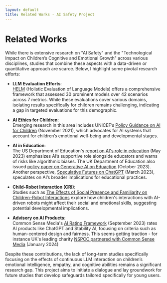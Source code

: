 ```yaml
---
layout: default
title: Related Works - AI Safety Project
---
```


# Related Works

While there is extensive research on "AI Safety" and the "Technological Impact on Children’s Cognitive and Emotional Growth" across various disciplines, studies that combine these aspects with a data-driven or quantitative approach are scarce. Below, I highlight some pivotal research efforts:

- **LLM Evaluation Efforts**:  
  [HELM](https://crfm.stanford.edu/helm/classic/latest/) (Holistic Evaluation of Language Models) offers a comprehensive framework that assessed 30 prominent models over 42 scenarios across 7 metrics. While these evaluations cover various domains, isolating results specifically for children remains challenging, indicating a gap in targeted evaluations for this demographic.

- **AI Ethics for Children**:  
  Emerging research in this area includes UNICEF’s [Policy Guidance on AI for Children](https://www.unicef.org/reports/policy-guidance-ai-children) (November 2021), which advocates for AI systems that account for children’s emotional well-being and developmental stages.

- **AI in Education**:  
  The US Department of Education's [report on AI's role in education](http://department) (May 2023) emphasizes AI’s supportive role alongside educators and warns of risks like algorithmic biases. The UK Department of Education also issued [policy paper on Generative AI on Eduaction](https://www.gov.uk/government/publications/generative-artificial-intelligence-in-education/generative-artificial-intelligence-ai-in-education) (October 2023). Another perspective, [Speculative Futures on ChatGPT](https://researchers.cdu.edu.au/en/publications/speculative-futures-on-chatgpt-and-generative-artificial-intellig) (March 2023), speculates on AI’s broader implications for educational practices.

- **Child-Robot Interaction (CRI)**:  
  Studies such as [The Effects of Social Presence and Familiarity on Children–Robot Interactions](https://www.mdpi.com/1424-8220/23/9/4231) explore how children's interactions with AI-driven robots might affect their social and emotional skills, suggesting potential developmental implications.

- **Advisory on AI Products**:  
  Common Sense Media's [AI Rating Framework](https://www.commonsensemedia.org/aiframework) (September 2023) rates AI products like ChatGPT and Stability AI, focusing on criteria such as human-centered design and fairness. This seems getting traction - for instance UK's leading charity [NSPCC partnered with Common Sense Media](https://www.nspcc.org.uk/about-us/news-opinion/2024/2024-01-25-new-partnership-as-young-people-contact-childline-about-ai-related-sexual-abuse-bullying-and-misinformation/) (January 2024) 

Despite these contributions, the lack of long-term studies specifically focusing on the effects of continuous LLM interaction on children’s emotional intelligence, empathy, and cognitive abilities remains a significant research gap. This project aims to initiate a dialogue and lay groundwork for future studies that develop safeguards tailored specifically for young users.
<br /> <br />


